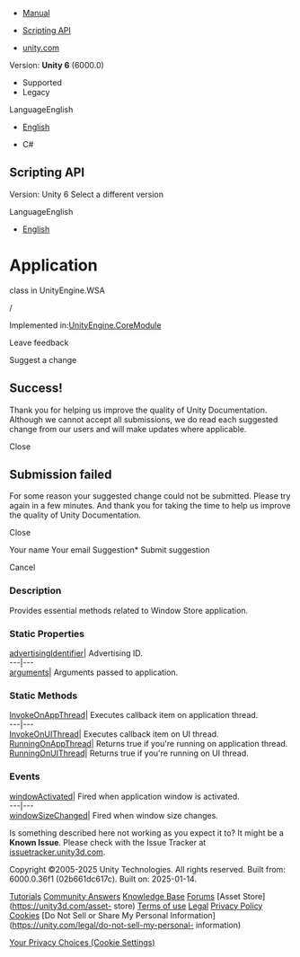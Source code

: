 [ ]()

  * [Manual](../Manual/index.html)
  * [Scripting API](../ScriptReference/index.html)

  * [unity.com](https://unity.com/)

Version: **Unity 6** (6000.0)

  * Supported
  * Legacy

LanguageEnglish

  * [English]()

  * C#

[ ](https://docs.unity3d.com)

## Scripting API

Version: Unity 6 Select a different version

LanguageEnglish

  * [English]()

# Application

class in UnityEngine.WSA

/

Implemented in:[UnityEngine.CoreModule](UnityEngine.CoreModule.html)

Leave feedback

Suggest a change

## Success!

Thank you for helping us improve the quality of Unity Documentation. Although
we cannot accept all submissions, we do read each suggested change from our
users and will make updates where applicable.

Close

## Submission failed

For some reason your suggested change could not be submitted. Please <a>try
again</a> in a few minutes. And thank you for taking the time to help us
improve the quality of Unity Documentation.

Close

Your name Your email Suggestion* Submit suggestion

Cancel

[ ]()

### Description

Provides essential methods related to Window Store application.

### Static Properties

[advertisingIdentifier](WSA.Application-advertisingIdentifier.html)|
Advertising ID.  
---|---  
[arguments](WSA.Application-arguments.html)| Arguments passed to application.  
  
### Static Methods

[InvokeOnAppThread](WSA.Application.InvokeOnAppThread.html)| Executes callback
item on application thread.  
---|---  
[InvokeOnUIThread](WSA.Application.InvokeOnUIThread.html)| Executes callback
item on UI thread.  
[RunningOnAppThread](WSA.Application.RunningOnAppThread.html)| Returns true if
you're running on application thread.  
[RunningOnUIThread](WSA.Application.RunningOnUIThread.html)| Returns true if
you're running on UI thread.  
  
### Events

[windowActivated](WSA.Application-windowActivated.html)| Fired when
application window is activated.  
---|---  
[windowSizeChanged](WSA.Application-windowSizeChanged.html)| Fired when window
size changes.  
  
Is something described here not working as you expect it to? It might be a
**Known Issue**. Please check with the Issue Tracker at
[issuetracker.unity3d.com](https://issuetracker.unity3d.com).

Copyright ©2005-2025 Unity Technologies. All rights reserved. Built from:
6000.0.36f1 (02b661dc617c). Built on: 2025-01-14.

[Tutorials](https://unity3d.com/learn) [Community
Answers](https://answers.unity3d.com) [Knowledge
Base](https://support.unity3d.com/hc/en-us)
[Forums](https://forum.unity3d.com) [Asset Store](https://unity3d.com/asset-
store) [Terms of use](https://docs.unity3d.com/Manual/TermsOfUse.html)
[Legal](https://unity.com/legal) [Privacy
Policy](https://unity.com/legal/privacy-policy)
[Cookies](https://unity.com/legal/cookie-policy) [Do Not Sell or Share My
Personal Information](https://unity.com/legal/do-not-sell-my-personal-
information)

[Your Privacy Choices (Cookie Settings)](javascript:void\(0\);)


